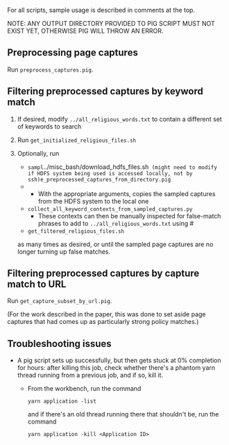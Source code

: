 For all scripts, sample usage is described in comments at the top.

NOTE: ANY OUTPUT DIRECTORY PROVIDED TO PIG SCRIPT MUST NOT EXIST YET, OTHERWISE PIG WILL THROW AN ERROR.

## Preprocessing page captures

Run `preprocess_captures.pig`.

## Filtering preprocessed captures by keyword match

1. If desired, modify `../all_religious_words.txt` to contain a different set of keywords to search

2. Run `get_initialized_religious_files.sh`

3. Optionally, run

   * `sampl`../misc_bash/download_hdfs_files.sh` (might need to modify if HDFS system being used is accessed locally, not by ssh)e_preprocessed_captures_from_directory.pig`
   *
      * With the appropriate arguments, copies the sampled captures from the HDFS system to the local one
   * `collect_all_keyword_contexts_from_sampled_captures.py`
      * These contexts can then be manually inspected for false-match phrases to add to `../all_religious_words.txt` using #
   * `get_filtered_religious_files.sh`

   as many times as desired, or until the sampled page captures are no longer turning up false matches.

## Filtering preprocessed captures by capture match to URL

Run `get_capture_subset_by_url.pig`.

(For the work described in the paper, this was done to set aside page captures that had comes up as particularly strong policy matches.)

## Troubleshooting issues

* A pig script sets up successfully, but then gets stuck at 0% completion for hours: after killing this job, check whether there's a phantom yarn thread running from a previous job, and if so, kill it.

   * From the workbench, run the command

     ```
     yarn application -list
     ```
     and if there's an old thread running there that shouldn't be, run the command
     ```
     yarn application -kill <Application ID>
     ```